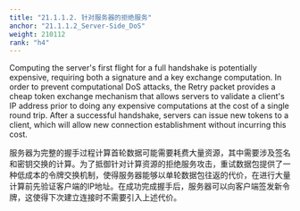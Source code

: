 ```yaml
---
title: "21.1.1.2. 针对服务器的拒绝服务"
anchor: "21.1.1.2_Server-Side_DoS"
weight: 210112
rank: "h4"
---
```


Computing the server's first flight for a full handshake is potentially expensive, requiring both a signature and a key exchange computation. In order to prevent computational DoS attacks, the Retry packet provides a cheap token exchange mechanism that allows servers to validate a client's IP address prior to doing any expensive computations at the cost of a single round trip. After a successful handshake, servers can issue new tokens to a client, which will allow new connection establishment without incurring this cost.

服务器为完整的握手过程计算首轮数据可能需要耗费大量资源，其中需要涉及签名和密钥交换的计算。为了抵御针对计算资源的拒绝服务攻击，重试数据包提供了一种低成本的令牌交换机制，使得服务器能够以单轮数据包往返的代价，在进行大量计算前先验证客户端的IP地址。在成功完成握手后，服务器可以向客户端签发新令牌，这使得下次建立连接时不需要引入上述代价。
